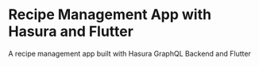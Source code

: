 # Recipe Management App with Hasura and Flutter

A recipe management app built with Hasura GraphQL Backend and Flutter